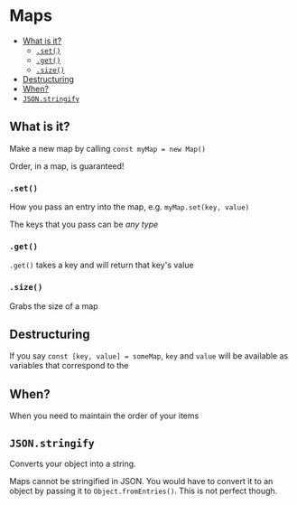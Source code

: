 # Maps <!-- omit in toc -->

- [What is it?](#what-is-it)
  - [`.set()`](#set)
  - [`.get()`](#get)
  - [`.size()`](#size)
- [Destructuring](#destructuring)
- [When?](#when)
- [`JSON.stringify`](#jsonstringify)

## What is it?

Make a new map by calling `const myMap = new Map()`

Order, in a map, is guaranteed!

### `.set()`

How you pass an entry into the map, e.g. `myMap.set(key, value)`

The keys that you pass can be _any type_

### `.get()`

`.get()` takes a key and will return that key's value

### `.size()`

Grabs the size of a map

## Destructuring

If you say `const [key, value] = someMap`, `key` and `value` will be available as variables that correspond to the

## When?

When you need to maintain the order of your items

## `JSON.stringify`

Converts your object into a string.

Maps cannot be stringified in JSON. You would have to convert it to an object by passing it to `Object.fromEntries()`. This is not perfect though.
